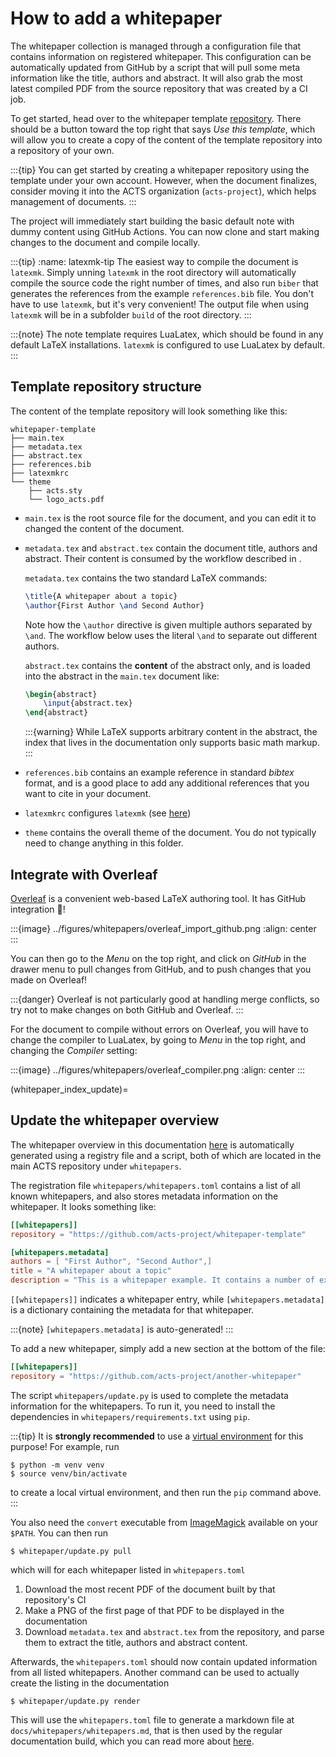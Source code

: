 # How to add a whitepaper

The whitepaper collection is managed through a configuration file that
contains information on registered whitepaper. This configuration can be
automatically updated from GitHub by a script that will pull some meta
information like the title, authors and abstract. It will also grab the
most latest compiled PDF from the source repository that was created by a
CI job.

To get started, head over to the whitepaper template
[repository](https://github.com/acts-project/whitepaper-template). There
should be a button toward the top right that says *Use this template*,
which will allow you to create a copy of the content of the template
repository into a repository of your own.

:::{tip}
You can get started by creating a whitepaper repository using the template
under your own account. However, when the document finalizes, consider
moving it into the ACTS organization (`acts-project`), which helps
management of documents.
:::

The project will immediately start building the basic default note with
dummy content using GitHub Actions. You can now clone and start making
changes to the document and compile locally. 

:::{tip}
:name: latexmk-tip
The easiest way to compile the document is `latexmk`. Simply unning `latexmk`
in the root directory will automatically compile the source code the right
number of times, and also run `biber` that generates the references from the
example `references.bib` file. You don't have to use `latexmk`, but it's very
convenient! The output file when using `latexmk` will be in a subfolder `build`
of the root directory.
:::

:::{note}
The note template requires LuaLatex, which should be found in any default
LaTeX installations. `latexmk` is configured to use LuaLatex by default.
:::

## Template repository structure

The content of the template repository will look something like this:

```console
whitepaper-template
├── main.tex
├── metadata.tex
├── abstract.tex
├── references.bib
├── latexmkrc
└── theme
    ├── acts.sty
    └── logo_acts.pdf
```

- `main.tex` is the root source file for the document, and you can edit it to
changed the content of the document.

- `metadata.tex` and `abstract.tex` contain the document title, authors and
   abstract. Their content is consumed by the workflow described in
   [](#whitepaper_index_update).

   `metadata.tex` contains the two standard LaTeX commands:

   ```tex
   \title{A whitepaper about a topic}
   \author{First Author \and Second Author}
   ```

   Note how the `\author` directive is given multiple authors separated by `\and`.
   The workflow below uses the literal `\and` to separate out different authors.

   `abstract.tex` contains the **content** of the abstract only, and is loaded
   into the abstract in the `main.tex` document like:

   ```tex
   \begin{abstract}
       \input{abstract.tex}
   \end{abstract}
   ```

   :::{warning}
   While LaTeX supports arbitrary content in the abstract, the index that lives in
   the documentation only supports basic math markup.
   :::

- `references.bib` contains an example reference in standard *bibtex* format, and
  is a good place to add any additional references that you want to cite in 
  your document.

- `latexmkrc` configures `latexmk` (see [here](#latexmk-tip))

- `theme` contains the overall theme of the document. You do not typically need 
  to change anything in this folder.

## Integrate with Overleaf

[Overleaf](https://overleaf.com) is a convenient web-based LaTeX authoring tool. It has GitHub integration 🎉!

:::{image} ../figures/whitepapers/overleaf_import_github.png
:align: center
:::

You can then go to the *Menu* on the top right, and click on *GitHub* in the drawer menu to pull changes from GitHub, and to push changes that you made on Overleaf!

:::{danger}
Overleaf is not particularly good at handling merge conflicts, so try not to make changes on both GitHub and Overleaf.
:::

For the document to compile without errors on Overleaf, you will have to change the compiler to LuaLatex, by going to *Menu* in the top right, and changing the *Compiler* setting:

:::{image} ../figures/whitepapers/overleaf_compiler.png
:align: center
:::

(whitepaper_index_update)=
## Update the whitepaper overview

The whitepaper overview in this documentation [here](#whitepaper-index) is
automatically generated using a registry file and a script, both of which are
located in the main ACTS repository under `whitepapers`.

The registration file `whitepapers/whitepapers.toml` contains a list of all
known whitepapers, and also stores metadata information on the whitepaper. It looks something like:

```toml
[[whitepapers]]
repository = "https://github.com/acts-project/whitepaper-template"

[whitepapers.metadata]
authors = [ "First Author", "Second Author",]
title = "A whitepaper about a topic"
description = "This is a whitepaper example. It contains a number of example\npatterns, layouts etc.\nSimple math like $a + b = c$ or even $\\sqrt{s} = 14$ TeV is supported!\n\nQuisque ullamcorper placerat ipsum. Cras nibh. Morbi vel justo vitae lacus\ntincidunt ultrices. Lorem ipsum dolor sit amet, consectetuer adipiscing elit. In hac\nhabitasse platea dictumst. Integer tempus convallis augue. Etiam facilisis. Nunc\nelementum fermentum wisi. Aenean placerat. Ut imperdiet, enim sed gravida\nsollicitudin, felis odio placerat quam, ac pulvinar elit purus eget enim. Nunc vitae\ntortor. Proin tempus nibh sit amet nisl. Vivamus quis tortor vitae risus porta\nvehicula."
```

`[[whitepapers]]` indicates a whitepaper entry, while `[whitepapers.metadata]` is a dictionary containing the metadata for that whitepaper.

:::{note}
`[whitepapers.metadata]` is auto-generated!
:::

To add a new whitepaper, simply add a new section at the bottom of the file:

```toml
[[whitepapers]]
repository = "https://github.com/acts-project/another-whitepaper"
```

The script `whitepapers/update.py` is used to complete the metadata information
for the whitepapers. To run it, you need to install the dependencies in
`whitepapers/requirements.txt` using `pip`.

:::{tip}
It is **strongly recommended** to use a [virtual
environment](https://realpython.com/python-virtual-environments-a-primer/) for
this purpose! For example, run 

```console
$ python -m venv venv
$ source venv/bin/activate
```

to create a local virtual environment, and then run the `pip` command above.
:::

You also need the `convert` executable from
[ImageMagick](https://imagemagick.org/) available on your `$PATH`.  You can
then run 

```console
$ whitepaper/update.py pull
```

which will for each whitepaper listed in `whitepapers.toml`

1. Download the most recent PDF of the document built by that repository's CI
2. Make a PNG of the first page of that PDF to be displayed in the documentation
3. Download `metadata.tex` and `abstract.tex` from the repository, and parse 
   them to extract the title, authors and abstract content.

Afterwards, the `whitepapers.toml` should now contain updated information
from all listed whitepapers. Another command can be used to actually create
the listing in the documentation 

```console
$ whitepaper/update.py render
```

This will use the `whitepapers.toml` file to generate a markdown file at `docs/whitepapers/whitepapers.md`, that is then used by the regular documentation build, which you can read more about [here](#build_docs).
